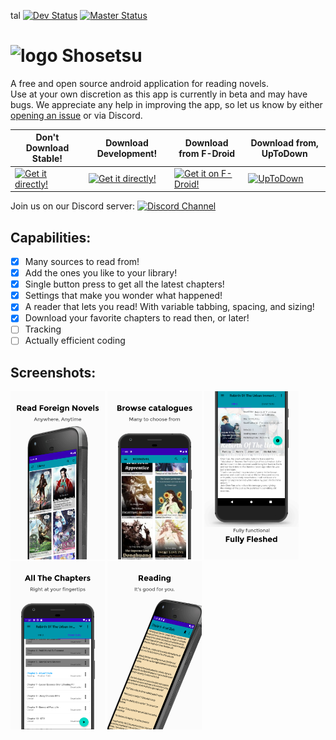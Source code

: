 tal [![Dev Status](https://travis-ci.com/shosetsuorg/android-app.svg?branch=development)](https://travis-ci.com/shosetsuorg/android-app)
[![Master Status](https://travis-ci.com/shosetsuorg/android-app.svg?branch=master)](https://travis-ci.com/shosetsuorg/android-app)

# ![logo](https://github.com/shosetsuorg/android-app/blob/development/android/src/main/res/mipmap-hdpi/ic_launcher.png) Shosetsu

A free and open source android application for reading novels.  
Use at your own discretion as this app is currently in beta and may have bugs. 
We appreciate any help in improving the app, so let us know by either [opening an issue](../../issues/new) or via Discord.
  
Don't Download Stable! | Download Development! | Download from F-Droid | Download from, UpToDown
---------------------- | --------------------- | --------------------- | -----------------------
<a href="https://github.com/shosetsuorg/android-app/releases/latest"><img src="https://raw.githubusercontent.com/shosetsuorg/android-app/development/android/src/main/res/mipmap-xxxhdpi/ic_launcher.png" alt="Get it directly!" height="80"></a> | <a href="https://github.com/shosetsuorg/shosetsu-preview/releases/latest"><img src="https://github.com/shosetsuorg/android-app/blob/development/android/src/debug/res/mipmap-xxxhdpi/ic_launcher.png" alt="Get it directly!" height="80"></a> | <a href="https://f-droid.org/packages/com.github.doomsdayrs.apps.shosetsu/"><img src="https://fdroid.gitlab.io/artwork/badge/get-it-on.png" alt="Get it on F-Droid!" height="80"></a> | <a href="https://shosetsu.uptodown.com/android"><img src="https://stc.utdstc.com/img/logo.svg" alt="UpToDown" width=240px></a>

Join us on our Discord server:
<a href="https://discord.gg/ttSX7gB">
    <img src="https://discordapp.com/assets/e4923594e694a21542a489471ecffa50.svg" alt="Discord Channel" width=240px>
</a>

## Capabilities:
- [x] Many sources to read from!
- [x] Add the ones you like to your library!
- [x] Single button press to get all the latest chapters!
- [x] Settings that make you wonder what happened!
- [x] A reader that lets you read! With variable tabbing, spacing, and sizing!
- [x] Download your favorite chapters to read then, or later!
- [ ] Tracking
- [ ] Actually efficient coding

## Screenshots:
<img src="./screenshots/0.jpg" width="30%"></img>
<img src="./screenshots/1.jpg" width="30%"></img>
<img src="./screenshots/2.jpg" width="30%"></img>
<img src="./screenshots/3.jpg" width="30%"></img>
<img src="./screenshots/4.jpg" width="30%"></img>
